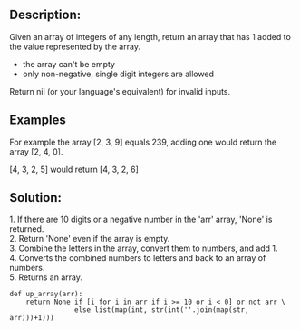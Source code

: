 ## Description:

Given an array of integers of any length, return an array that has 1 added to the value represented by the array.

-   the array can't be empty
-   only non-negative, single digit integers are allowed

Return nil (or your language's equivalent) for invalid inputs.

## Examples

For example the array \[2, 3, 9\] equals 239, adding one would return the array \[2, 4, 0\].

\[4, 3, 2, 5\] would return \[4, 3, 2, 6\]

## Solution:

1\. If there are 10 digits or a negative number in the 'arr' array, 'None' is returned.  
2\. Return 'None' even if the array is empty.  
3\. Combine the letters in the array, convert them to numbers, and add 1.  
4\. Converts the combined numbers to letters and back to an array of numbers.  
5. Returns an array.

```
def up_array(arr):
    return None if [i for i in arr if i >= 10 or i < 0] or not arr \
                else list(map(int, str(int(''.join(map(str, arr)))+1)))
```